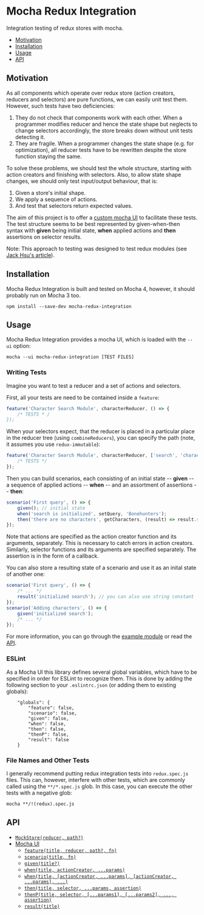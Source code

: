 Mocha Redux Integration
=======================
Integration testing of redux stores with mocha.

* [Motivation](#motivation)
* [Installation](#installation)
* [Usage](#usage)
* [API](#api)

Motivation
----------
As all components which operate over redux store (action creators, reducers and selectors) are pure functions, we can easily unit test them. However, such tests have two deficiencies:
1. They do not check that components work with each other. When a programmer modifies reducer and hence the state shape but neglects to change selectors accordingly, the store breaks down without unit tests detecting it.
2. They are fragile. When a programmer changes the state shape (e.g. for optimization), all reducer tests have to be rewritten despite the store function staying the same.

To solve these problems, we should test the whole structure, starting with action creators and finishing with selectors. Also, to allow state shape changes, we should only test input/output behaviour, that is:
1. Given a store's initial shape.
2. We apply a sequence of actions.
3. And test that selectors return expected values.

The aim of this project is to offer a [custom mocha UI](https://github.com/mochajs/mocha/wiki/Third-party-UIs) to facilitate these tests. The test structure seems to be best represented by given-when-then syntax with **given** being initial state, **when** applied actions and **then** assertions on selector results.

Note: This approach to testing was designed to test redux modules (see [Jack Hsu's article](https://jaysoo.ca/2016/02/28/organizing-redux-application/)).

Installation
------------
Mocha Redux Integration is built and tested on Mocha 4, however, it should probably run on Mocha 3 too.

```
npm install --save-dev mocha-redux-integration
```

Usage
-----

Mocha Redux Integration provides a mocha UI, which is loaded with the `--ui` option:

```
mocha --ui mocha-redux-integration [TEST FILES]
```

### Writing Tests

Imagine you want to test a reducer and a set of actions and selectors.

First, all your tests are need to be contained inside a `feature`:

```javascript
feature('Character Search Module', characterReducer, () => {
    /* TESTS * /
});
```

When your selectors expect, that the reducer is placed in a particular place in the reducer tree (using `combineReducers`),
you can specify the path (note, it assumes you use `redux-immutable`):

```javascript
feature('Character Search Module', characterReducer, ['search', 'characters'], () => {
    /* TESTS */
});
```

Then you can build scenarios, each consisting of an initial state -- **given** -- a sequence of applied actions -- **when** -- and an assortment of assertions -- **then**:
```javascript
scenario('First query', () => {
    given(); // initial state
    when('search is initialized', setQuery, 'Bonehunters');
    then('there are no characters', getCharacters, (result) => result.should.be.empty());
});
```

Note that actions are specified as the action creator function and its arguments, separately. This is necessary to catch errors in action creators.
Similarly, selector functions and its arguments are specified separately. The assertion is in the form of a callback.

You can also store a resulting state of a scenario and use it as an inital state of another one:
```javascript
scenario('First query', () => {
    /* ... */
    result('initialized search'); // you can also use string constant
});
scenario('Adding characters', () => {
    given('initialized search');
    /* ... */
});
```

For more information, you can go through the [example module](example) or read the [API](#api). 

### ESLint

As a Mocha UI this library defines several global variables, which have to be specified in order for ESLint to recognize them.
This is done by adding the following section to your `.eslintrc.json` (or adding them to existing globals):
```
    "globals": {
        "feature": false,
        "scenario": false,
        "given": false,
        "when": false,
        "then": false,
        "thenP": false,
        "result": false
    }
``` 

### File Names and Other Tests

I generally recommend putting redux integration tests into `redux.spec.js` files. This can, however, interfere with other tests,
which are commonly called using the `**/*.spec.js` glob. In this case, you can execute the other tests with a negative glob:
```
mocha **/!(redux).spec.js
```

API
---

* [`MockStore(reducer, path?)`](doc/MockStore.md)
* [Mocha UI](doc/MochaUI.md)
    * [`feature(title, reducer, path?, fn)`](doc/MochaUI.md#featuretitle-reducer-path-fn)
    * [`scenario(title, fn)`](doc/MochaUI.md#scenariotitle-fn)
    * [`given(title?)`](doc/MochaUI.md#giventitle)
    * [`when(title, actionCreator, ...params)`](doc/MochaUI.md#whentitle-actioncreator-params)
    * [`when(title, [actionCreator, ...params], [actionCreator, ...params], ...)`](doc/MochaUI.md#whentitle-actioncreator-params-actioncreator-params-)
    * [`then(title, selector, ...params, assertion)`](doc/MochaUI.md#thentitle-selector-params-assertion)
    * [`thenP(title, selector, [...params1], [...params2], ..., assertion)`](doc/MochaUI.md#thenptitle-selector-params1-params2--assertion)
    * [`result(title)`](doc/MochaUI.md#resulttitle)
